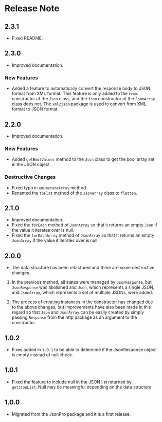 # Release Note

## 2.3.1

- Fixed README.

## 2.3.0

- Improved documentation.

### New Features

- Added a feature to automatically convert the response body to JSON format from XML format. This feature is only added to the `from` constructor of the `Json` class, and the `from` constructor of the `JsonArray` class does not. The `xml2json` package is used to convert from XML format to JSON format.

## 2.2.0

- Improved documentation.

### New Features

- Added `getBoolValues` method to the `Json` class to get the bool array set in the JSON object.

### Destructive Changes

- Fixed typo in `enumerateArray` method.
- Renamed the `toFlat` method of the `JsonArray` class to `flatten`.

## 2.1.0

- Improved documentation.
- Fixed the `forEach` method of `JsonArray` so that it returns an empty `Json` if the value it iterates over is null.
- Fixed the `forEachArray` method of `JsonArray` so that it returns an empty `JsonArray` if the value it iterates over is null.

## 2.0.0

- The data structure has been refactored and there are some destructive changes.

1. In the previous method, all states were managed by `JsonResponse`, but `JsonResponse` was abolished and `Json`, which represents a single JSON, and `JsonArray`, which represents a set of multiple JSONs, were added.

2. The process of creating instances in the constructor has changed due to the above changes, but improvements have also been made in this regard so that `Json` and `JsonArray` can be easily created by simply passing `Response` from the http package as an argument to the constructor.

## 1.0.2

- Fixes added in `1.0.1` to be able to determine if the JsonResponse object is empty instead of null check.

## 1.0.1

- Fixed the feature to include null in the JSON list returned by `getJsonList`. Null may be meaningful depending on the data structure

## 1.0.0

- Migrated from the JsonPro package and it is a first release.
